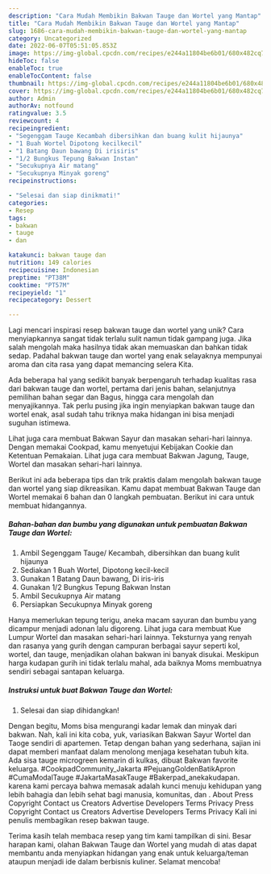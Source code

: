 ```yaml
---
description: "Cara Mudah Membikin Bakwan Tauge dan Wortel yang Mantap"
title: "Cara Mudah Membikin Bakwan Tauge dan Wortel yang Mantap"
slug: 1686-cara-mudah-membikin-bakwan-tauge-dan-wortel-yang-mantap
category: Uncategorized
date: 2022-06-07T05:51:05.853Z
image: https://img-global.cpcdn.com/recipes/e244a11804be6b01/680x482cq70/bakwan-tauge-dan-wortel-foto-resep-utama.jpg
hideToc: false
enableToc: true
enableTocContent: false
thumbnail: https://img-global.cpcdn.com/recipes/e244a11804be6b01/680x482cq70/bakwan-tauge-dan-wortel-foto-resep-utama.jpg
cover: https://img-global.cpcdn.com/recipes/e244a11804be6b01/680x482cq70/bakwan-tauge-dan-wortel-foto-resep-utama.jpg
author: Admin
authorAv: notfound
ratingvalue: 3.5
reviewcount: 4
recipeingredient:
- "Segenggam Tauge Kecambah dibersihkan dan buang kulit hijaunya"
- "1 Buah Wortel Dipotong kecilkecil"
- "1 Batang Daun bawang Di irisiris"
- "1/2 Bungkus Tepung Bakwan Instan"
- "Secukupnya Air matang"
- "Secukupnya Minyak goreng"
recipeinstructions:

- "Selesai dan siap dinikmati!"
categories:
- Resep
tags:
- bakwan
- tauge
- dan

katakunci: bakwan tauge dan 
nutrition: 149 calories
recipecuisine: Indonesian
preptime: "PT38M"
cooktime: "PT57M"
recipeyield: "1"
recipecategory: Dessert

---
```





Lagi mencari inspirasi resep bakwan tauge dan wortel yang unik? Cara menyiapkannya sangat tidak terlalu sulit namun tidak gampang juga. Jika salah mengolah maka hasilnya tidak akan memuaskan dan bahkan tidak sedap. Padahal bakwan tauge dan wortel yang enak selayaknya mempunyai aroma dan cita rasa yang dapat memancing selera Kita.





Ada beberapa hal yang sedikit banyak berpengaruh terhadap kualitas rasa dari bakwan tauge dan wortel, pertama dari jenis bahan, selanjutnya pemilihan bahan segar dan Bagus, hingga cara mengolah dan menyajikannya. Tak perlu pusing jika ingin menyiapkan bakwan tauge dan wortel enak,      asal sudah tahu triknya maka hidangan ini bisa menjadi suguhan istimewa.














Lihat juga cara membuat Bakwan Sayur dan masakan sehari-hari lainnya. Dengan memakai Cookpad, kamu menyetujui Kebijakan Cookie dan Ketentuan Pemakaian. Lihat juga cara membuat Bakwan Jagung, Tauge, Wortel dan masakan sehari-hari lainnya.






Berikut ini ada beberapa tips dan trik praktis dalam mengolah bakwan tauge dan wortel yang siap dikreasikan. Kamu dapat membuat Bakwan Tauge dan Wortel memakai 6 bahan dan 0 langkah pembuatan. Berikut ini cara untuk membuat hidangannya.

<!--inarticleads1-->

##### Bahan-bahan dan bumbu yang digunakan untuk pembuatan Bakwan Tauge dan Wortel:

1. Ambil Segenggam Tauge/ Kecambah, dibersihkan dan buang kulit hijaunya
1. Sediakan 1 Buah Wortel, Dipotong kecil-kecil
1. Gunakan 1 Batang Daun bawang, Di iris-iris
1. Gunakan 1/2 Bungkus Tepung Bakwan Instan
1. Ambil Secukupnya Air matang
1. Persiapkan Secukupnya Minyak goreng


Hanya memerlukan tepung terigu, aneka macam sayuran dan bumbu yang dicampur menjadi adonan lalu digoreng. Lihat juga cara membuat Kue Lumpur Wortel dan masakan sehari-hari lainnya. Teksturnya yang renyah dan rasanya yang gurih dengan campuran berbagai sayur seperti kol, wortel, dan tauge, menjadikan olahan bakwan ini banyak disukai. Meskipun harga kudapan gurih ini tidak terlalu mahal, ada baiknya Moms membuatnya sendiri sebagai santapan keluarga. 

<!--inarticleads2-->

##### Instruksi untuk buat Bakwan Tauge dan Wortel:


1. Selesai dan siap dihidangkan!

Dengan begitu, Moms bisa mengurangi kadar lemak dan minyak dari bakwan. Nah, kali ini kita coba, yuk, variasikan Bakwan Sayur Wortel dan Taoge sendiri di apartemen. Tetap dengan bahan yang sederhana, sajian ini dapat memberi manfaat dalam menolong menjaga kesehatan tubuh kita. Ada sisa tauge microgreen kemarin di kulkas, dibuat Bakwan favorite keluarga. #CookpadCommunity_Jakarta #PejuangGoldenBatikApron #CumaModalTauge #JakartaMasakTauge #Bakerpad_anekakudapan. karena kami percaya bahwa memasak adalah kunci menuju kehidupan yang lebih bahagia dan lebih sehat bagi manusia, komunitas, dan . About Press Copyright Contact us Creators Advertise Developers Terms Privacy Press Copyright Contact us Creators Advertise Developers Terms Privacy Kali ini penulis membagikan resep bakwan tauge. 

Terima kasih telah membaca resep yang tim kami tampilkan di sini. Besar harapan kami, olahan Bakwan Tauge dan Wortel yang mudah di atas dapat membantu anda menyiapkan hidangan yang enak untuk keluarga/teman ataupun menjadi ide dalam berbisnis kuliner. Selamat mencoba!
